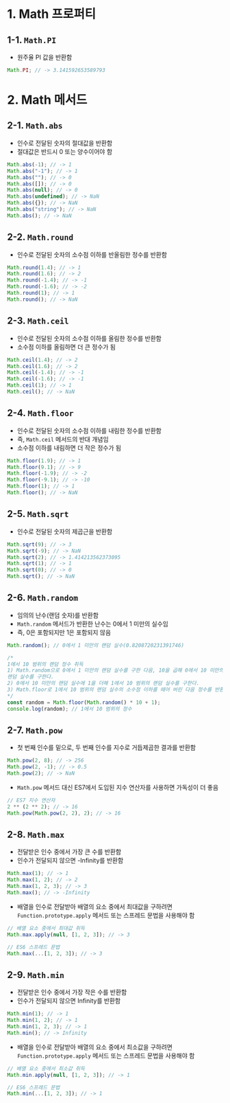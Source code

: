 # 1. Math 프로퍼티

## 1-1. `Math.PI`

- 원주율 PI 값을 반환함

```jsx
Math.PI; // -> 3.141592653589793
```

# 2. Math 메서드

## 2-1. `Math.abs`

- 인수로 전달된 숫자의 절대값을 반환함
- 절대값은 반드시 0 또는 양수이어야 함

```jsx
Math.abs(-1); // -> 1
Math.abs("-1"); // -> 1
Math.abs(""); // -> 0
Math.abs([]); // -> 0
Math.abs(null); // -> 0
Math.abs(undefined); // -> NaN
Math.abs({}); // -> NaN
Math.abs("string"); // -> NaN
Math.abs(); // -> NaN
```

## 2-2. `Math.round`

- 인수로 전달된 숫자의 소수점 이하를 반올림한 정수를 반환함

```jsx
Math.round(1.4); // -> 1
Math.round(1.6); // -> 2
Math.round(-1.4); // -> -1
Math.round(-1.6); // -> -2
Math.round(1); // -> 1
Math.round(); // -> NaN
```

## 2-3. `Math.ceil`

- 인수로 전달된 숫자의 소수점 이하를 올림한 정수를 반환함
- 소수점 이하를 올림하면 더 큰 정수가 됨

```jsx
Math.ceil(1.4); // -> 2
Math.ceil(1.6); // -> 2
Math.ceil(-1.4); // -> -1
Math.ceil(-1.6); // -> -1
Math.ceil(1); // -> 1
Math.ceil(); // -> NaN
```

## 2-4. `Math.floor`

- 인수로 전달된 숫자의 소수점 이하를 내림한 정수를 반환함
- 즉, `Math.ceil` 메서드의 반대 개념임
- 소수점 이하를 내림하면 더 작은 정수가 됨

```jsx
Math.floor(1.9); // -> 1
Math.floor(9.1); // -> 9
Math.floor(-1.9); // -> -2
Math.floor(-9.1); // -> -10
Math.floor(1); // -> 1
Math.floor(); // -> NaN
```

## 2-5. `Math.sqrt`

- 인수로 전달된 숫자의 제곱근을 반환함

```jsx
Math.sqrt(9); // -> 3
Math.sqrt(-9); // -> NaN
Math.sqrt(2); // -> 1.414213562373095
Math.sqrt(1); // -> 1
Math.sqrt(0); // -> 0
Math.sqrt(); // -> NaN
```

## 2-6. `Math.random`

- 임의의 난수(랜덤 숫자)를 반환함
- `Math.random` 메서드가 반환한 난수는 0에서 1 미만의 실수임
- 즉, 0은 포함되지만 1은 포함되지 않음

```jsx
Math.random(); // 0에서 1 미만의 랜덤 실수(0.8208720231391746)

/*
1에서 10 범위의 랜덤 정수 취득
1) Math.random으로 0에서 1 미만의 랜덤 실수를 구한 다음, 10을 곱해 0에서 10 미만의
랜덤 실수를 구한다.
2) 0에서 10 미만의 랜덤 실수에 1을 더해 1에서 10 범위의 랜덤 실수를 구한다.
3) Math.floor로 1에서 10 범위의 랜덤 실수의 소수점 이하를 떼어 버린 다음 정수를 반환한다.
*/
const random = Math.floor(Math.random() * 10 + 1);
console.log(random); // 1에서 10 범위의 정수
```

## 2-7. `Math.pow`

- 첫 번째 인수를 밑으로, 두 번째 인수를 지수로 거듭제곱한 결과를 반환함

```jsx
Math.pow(2, 8); // -> 256
Math.pow(2, -1); // -> 0.5
Math.pow(2); // -> NaN
```

- `Math.pow` 메서드 대신 ES7에서 도입된 지수 연산자를 사용하면 가독성이 더 좋음

```jsx
// ES7 지수 연산자
2 ** (2 ** 2); // -> 16
Math.pow(Math.pow(2, 2), 2); // -> 16
```

## 2-8. `Math.max`

- 전달받은 인수 중에서 가장 큰 수를 반환함
- 인수가 전달되지 않으면 -Infinity를 반환함

```jsx
Math.max(1); // -> 1
Math.max(1, 2); // -> 2
Math.max(1, 2, 3); // -> 3
Math.max(); // -> -Infinity
```

- 배열을 인수로 전달받아 배열의 요소 중에서 최대값을 구하려면 `Function.prototype.apply` 메서드 또는 스프레드 문법을 사용해야 함

```jsx
// 배열 요소 중에서 최대값 취득
Math.max.apply(null, [1, 2, 3]); // -> 3

// ES6 스프레드 문법
Math.max(...[1, 2, 3]); // -> 3
```

## 2-9. `Math.min`

- 전달받은 인수 중에서 가장 작은 수를 반환함
- 인수가 전달되지 않으면 Infinity를 반환함

```jsx
Math.min(1); // -> 1
Math.min(1, 2); // -> 1
Math.min(1, 2, 3); // -> 1
Math.min(); // -> Infinity
```

- 배열을 인수로 전달받아 배열의 요소 중에서 최소값을 구하려면 `Function.prototype.apply` 메서드 또는 스프레드 문법을 사용해야 함

```jsx
// 배열 요소 중에서 최소값 취득
Math.min.apply(null, [1, 2, 3]); // -> 1

// ES6 스프레드 문법
Math.min(...[1, 2, 3]); // -> 1
```
